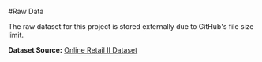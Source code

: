 #Raw Data

The raw dataset for this project is stored externally due to GitHub's file size limit.

**Dataset Source:** [Online Retail II Dataset](https://www.kaggle.com/datasets/dvaser/online-retail-ii?resource=download)
